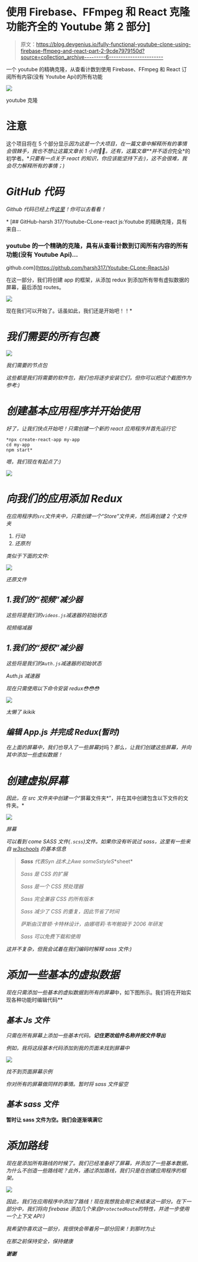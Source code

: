 # 使用 Firebase、FFmpeg 和 React 克隆功能齐全的 Youtube 第 2 部分]

> 原文：<https://blog.devgenius.io/fully-functional-youtube-clone-using-firebase-ffmpeg-and-react-part-2-9cde7979150d?source=collection_archive---------6----------------------->

一个 youtube 的精确克隆，从查看计数到使用 Firebase、FFmpeg 和 React 订阅所有内容(没有 Youtube Api)的所有功能

![](img/d310fe2064ff24d2f2b5e8ee1eed02f3.png)

youtube 克隆

# 注意

这个项目将在 5 个部分显示*因为这是一个大项目，在一篇文章中解释所有的事情会很棘手，我也不想让这篇文章长 1 小时🙂🙂。还有，这篇文章**并不适合*完全*的初学者。**只要有一点关于 react 的知识，你应该能坚持下去:)，这不会很难，我会尽力解释所有的事情；)*

# *GitHub 代码*

*Github 代码已经上传[这里](https://github.com/harsh317/Youtube-CLone-ReactJs)！你可以去看看！*

*[](https://github.com/harsh317/Youtube-CLone-ReactJs) [## GitHub-harsh 317/Youtube-CLone-react js:Youtube 的精确克隆，具有来自…

### youtube 的一个精确的克隆，具有从查看计数到订阅所有内容的所有功能(没有 Youtube Api)…

github.com](https://github.com/harsh317/Youtube-CLone-ReactJs) 

在这一部分，我们将创建 app 的框架，从添加 redux 到添加所有带有虚拟数据的屏幕，最后添加 routes。

![](img/a124696e2b6b54a3e55138bac15be9bf.png)

现在我们可以开始了。话虽如此，我们还是开始吧！！* 

# *我们需要的所有包裹*

*![](img/c7bd3f7bc062f4c8c8d4cc87c9936dac.png)*

*我们需要的节点包*

*这些都是我们将需要的软件包，我们也将逐步安装它们，但你可以把这个截图作为参考:)*

# *创建基本应用程序并开始使用*

*好了，让我们快点开始吧！只需创建一个新的 react 应用程序并首先运行它*

```
*npx create-react-app my-app
cd my-app
npm start*
```

*嗯，我们现在有起点了:)*

*![](img/5a7f3102563d0040441450ca287bde2d.png)*

# *向我们的应用添加 Redux*

*在应用程序的`src`文件夹中，只需创建一个“Store”文件夹，然后再创建 2 个文件夹*

1.  *行动*
2.  *还原剂*

*类似于下面的文件:*

*![](img/8be24991fb4d4c8f2f9c2fb513dbe043.png)*

*还原文件*

## *1.我们的“视频”减少器*

*这些将是我们的`videos.js`减速器的初始状态*

*视频缩减器*

## *1.我们的“授权”减少器*

*这些将是我们的`Auth.js`减速器的初始状态*

*Auth.js 减速器*

*现在只需使用以下命令安装 redux😳😳😳*

*![](img/4e76911a6155cd2df516640f935f64b0.png)*

*太懒了 ikikik*

## *编辑 App.js 并完成 Redux(暂时)*

*在上面的屏幕中，我们也导入了一些屏幕*对吗？*那么，让我们创建这些屏幕，并向其中添加一些虚拟数据！*

# *创建虚拟屏幕*

*因此，在 src 文件夹中创建一个*“屏幕文件夹*”，并在其中创建包含以下文件的文件夹。*

*![](img/3c421888db47e4f67edede2eace26f80.png)*

*屏幕*

*可以看到 come SASS 文件(`.scss`)文件。如果你没有听说过 sass，这里有一些来自 [w3schools](https://www.w3schools.com/sass/sass_intro.php) 的基本信息*

> ***Sass** 代表**S**yn 战术上**A**we some**S**style**S**sheet*
> 
> *Sass 是 CSS 的扩展*
> 
> *Sass 是一个 CSS 预处理器*
> 
> *Sass 完全兼容 CSS 的所有版本*
> 
> *Sass 减少了 CSS 的重复，因此节省了时间*
> 
> *萨斯由汉普顿·卡特林设计，由娜塔莉·韦岑鲍姆于 2006 年研发*
> 
> *Sass 可以免费下载和使用*

*这并不复杂，但我会试着在我们编码时解释 sass 文件:)*

# *添加一些基本的虚拟数据*

*现在只需添加一些基本的虚拟数据到所有的屏幕*中，如下图所示。我们将在开始实现各种功能时编辑代码**

## *基本 Js 文件*

*只需在所有屏幕上添加一些基本代码。**记住更改组件名称并按文件导出***

*例如，我将这段基本代码添加到我的页面未找到屏幕中*

*![](img/301fbb0b965b9ffe06de3b079e9d38d1.png)*

*找不到页面屏幕示例*

*你对所有的屏幕做同样的事情。*暂时将 sass 文件留空**

## *基本 sass 文件*

**暂时让 sass 文件为空。我们会逐渐填满它**

# *添加路线*

*现在是添加所有路线的时候了。我们已经准备好了屏幕，并添加了一些基本数据。为什么不创造一些路线呢？此外，通过添加路线，我们只是在创建应用程序的框架。*

*![](img/c253c74f98accb8d1ffacbbde01da69a.png)*

*因此，我们在应用程序中添加了路线！现在我想我会用它来结束这一部分。在下一部分中，我们将向 firebase 添加几个来自`ProtectedRoute`的特性，并进一步使用一个上下文 API:)*

*我希望你喜欢这一部分，我很快会带着另一部分回来！到那时为止*

*在那之前保持安全，保持健康*

***谢谢***
